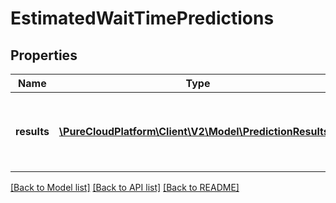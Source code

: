 # EstimatedWaitTimePredictions

## Properties
Name | Type | Description | Notes
------------ | ------------- | ------------- | -------------
**results** | [**\PureCloudPlatform\Client\V2\Model\PredictionResults[]**](PredictionResults.md) | Returned upon a successful estimated wait time request. | 

[[Back to Model list]](../README.md#documentation-for-models) [[Back to API list]](../README.md#documentation-for-api-endpoints) [[Back to README]](../README.md)


